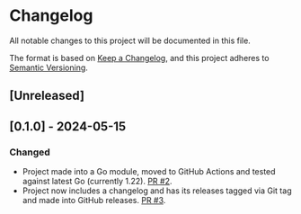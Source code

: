 # Changelog

All notable changes to this project will be documented in this file.

The format is based on [Keep a Changelog](https://keepachangelog.com/en/1.0.0/),
and this project adheres to [Semantic Versioning](https://semver.org/spec/v2.0.0.html).

## [Unreleased]

## [0.1.0] - 2024-05-15

### Changed

- Project made into a Go module, moved to GitHub Actions and tested against latest Go (currently 1.22). [PR #2](https://github.com/brandur/simplebox/pull/2).
- Project now includes a changelog and has its releases tagged via Git tag and made into GitHub releases. [PR #3](https://github.com/brandur/simplebox/pull/3).